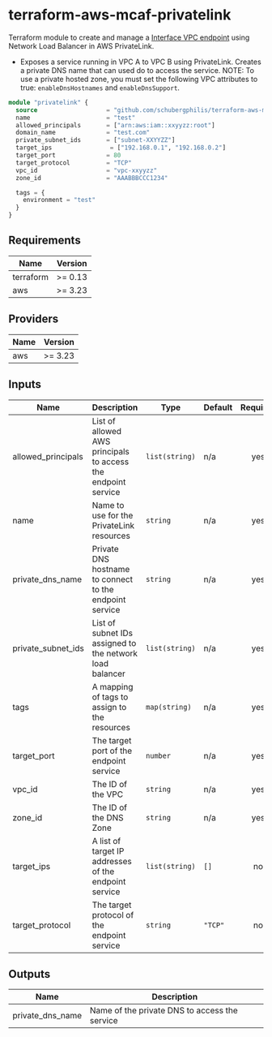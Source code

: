 # terraform-aws-mcaf-privatelink
Terraform module to create and manage a [Interface VPC endpoint](https://docs.aws.amazon.com/vpc/latest/userguide/endpoint-service-overview.html) using Network Load Balancer in AWS PrivateLink.

- Exposes a service running in VPC A to VPC B using PrivateLink. Creates a private DNS name that can used do to access the
service. NOTE: To use a private hosted zone, you must set the following VPC attributes to true: `enableDnsHostnames` and `enableDnsSupport`.

```terraform
module "privatelink" {
  source                   = "github.com/schubergphilis/terraform-aws-mcaf-privatelink"
  name                     = "test"
  allowed_principals       = ["arn:aws:iam::xxyyzz:root"]
  domain_name              = "test.com"
  private_subnet_ids       = ["subnet-XXYYZZ"]
  target_ips                = ["192.168.0.1", "192.168.0.2"]
  target_port              = 80
  target_protocol          = "TCP"
  vpc_id                   = "vpc-xxyyzz"
  zone_id                  = "AAABBBCCC1234"

  tags = {
    environment = "test"
  }
}
```

<!--- BEGIN_TF_DOCS --->
## Requirements

| Name | Version |
|------|---------|
| terraform | >= 0.13 |
| aws | >= 3.23 |

## Providers

| Name | Version |
|------|---------|
| aws | >= 3.23 |

## Inputs

| Name | Description | Type | Default | Required |
|------|-------------|------|---------|:--------:|
| allowed\_principals | List of allowed AWS principals to access the endpoint service | `list(string)` | n/a | yes |
| name | Name to use for the PrivateLink resources | `string` | n/a | yes |
| private\_dns\_name | Private DNS hostname to connect to the endpoint service | `string` | n/a | yes |
| private\_subnet\_ids | List of subnet IDs assigned to the network load balancer | `list(string)` | n/a | yes |
| tags | A mapping of tags to assign to the resources | `map(string)` | n/a | yes |
| target\_port | The target port of the endpoint service | `number` | n/a | yes |
| vpc\_id | The ID of the VPC | `string` | n/a | yes |
| zone\_id | The ID of the DNS Zone | `string` | n/a | yes |
| target\_ips | A list of target IP addresses of the endpoint service | `list(string)` | `[]` | no |
| target\_protocol | The target protocol of the endpoint service | `string` | `"TCP"` | no |

## Outputs

| Name | Description |
|------|-------------|
| private\_dns\_name | Name of the private DNS to access the service |

<!--- END_TF_DOCS --->
